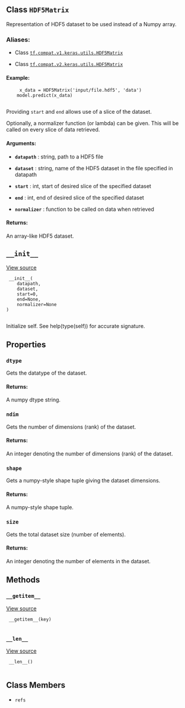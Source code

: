 

## Class  `HDF5Matrix` 
Representation of HDF5 dataset to be used instead of a Numpy array.



### Aliases:

- Class [ `tf.compat.v1.keras.utils.HDF5Matrix` ](/api_docs/python/tf/keras/utils/HDF5Matrix)

- Class [ `tf.compat.v2.keras.utils.HDF5Matrix` ](/api_docs/python/tf/keras/utils/HDF5Matrix)



#### Example:


```
     x_data = HDF5Matrix('input/file.hdf5', 'data')
    model.predict(x_data)
 
```

Providing  `start`  and  `end`  allows use of a slice of the dataset.

Optionally, a normalizer function (or lambda) can be given. This will
be called on every slice of data retrieved.



#### Arguments:

- **`datapath`** : string, path to a HDF5 file

- **`dataset`** : string, name of the HDF5 dataset in the file specified
in datapath

- **`start`** : int, start of desired slice of the specified dataset

- **`end`** : int, end of desired slice of the specified dataset

- **`normalizer`** : function to be called on data when retrieved



#### Returns:
An array-like HDF5 dataset.



##  `__init__` 
[View source](https://github.com/tensorflow/tensorflow/blob/r2.0/tensorflow/python/keras/utils/io_utils.py#L64-L80)



```
 __init__(
    datapath,
    dataset,
    start=0,
    end=None,
    normalizer=None
)
 
```

Initialize self.  See help(type(self)) for accurate signature.



## Properties


###  `dtype` 
Gets the datatype of the dataset.



#### Returns:
A numpy dtype string.



###  `ndim` 
Gets the number of dimensions (rank) of the dataset.



#### Returns:
An integer denoting the number of dimensions (rank) of the dataset.



###  `shape` 
Gets a numpy-style shape tuple giving the dataset dimensions.



#### Returns:
A numpy-style shape tuple.



###  `size` 
Gets the total dataset size (number of elements).



#### Returns:
An integer denoting the number of elements in the dataset.



## Methods


###  `__getitem__` 
[View source](https://github.com/tensorflow/tensorflow/blob/r2.0/tensorflow/python/keras/utils/io_utils.py#L85-L115)



```
 __getitem__(key)
 
```



###  `__len__` 
[View source](https://github.com/tensorflow/tensorflow/blob/r2.0/tensorflow/python/keras/utils/io_utils.py#L82-L83)



```
 __len__()
 
```



## Class Members

-  `refs`  []()

